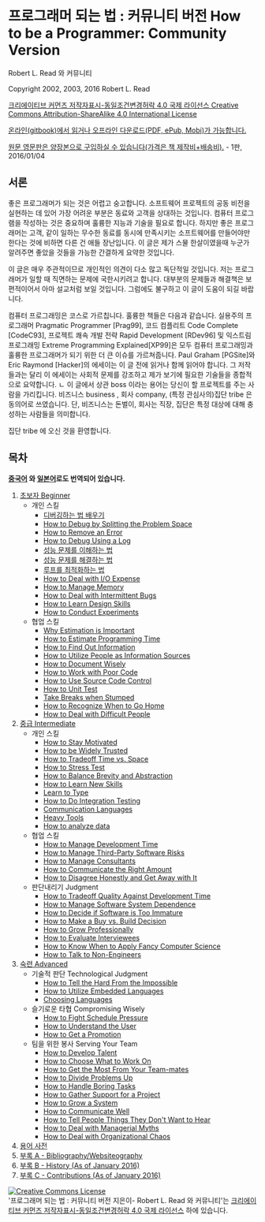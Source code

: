 # 프로그래머 되는 법 : 커뮤니티 버전 How to be a Programmer: Community Version
[//]: # (Version:1.1.0)
Robert L. Read 와 커뮤니티

Copyright 2002, 2003, 2016 Robert L. Read

[크리에이티브 커먼즈 저작자표시-동일조건변경허락 4.0 국제 라이선스 Creative Commons Attribution-ShareAlike 4.0 International License](http://creativecommons.org/licenses/by-sa/4.0/)

[온라인(gitbook)에서 읽거나 오프라인 다운로드(PDF, ePub, Mobi)가 가능합니다.](https://www.gitbook.com/book/braydie/how-to-be-a-programmer/details)

[원문 영문판은 양장본으로 구입하실 수 있습니다(가격은 책 제작비+배송비).](http://www.blurb.com/b/6999069-how-to-be-a-programmer) - 1판, 2016/01/04

## 서론
좋은 프로그래머가 되는 것은 어렵고 숭고합니다. 소프트웨어 프로젝트의 공동 비전을 실현하는 데 있어 가장 어려운 부분은 동료와 고객을 상대하는 것입니다. 컴퓨터 프로그램을 작성하는 것은 중요하며 훌륭한 지능과 기술을 필요로 합니다. 하지만 좋은 프로그래머는 고객, 같이 일하는 무수한 동료를 동시에 만족시키는 소프트웨어를 만들어야만 한다는 것에 비하면 다른 건 애들 장난입니다. 이 글은 제가 스물 한살이였을때 누군가 알려주면 좋았을 것들을 가능한 간결하게 요약한 것입니다.

이 글은 매우 주관적이므로 개인적인 의견이 다소 많고 독단적일 것입니다. 저는 프로그래머가 일할 때 직면하는 문제에 국한시키려고 합니다. 대부분의 문제들과 해결책은 보편적이어서 아마 설교처럼 보일 것입니다. 그럼에도 불구하고 이 글이 도움이 되길 바랍니다.

컴퓨터 프로그래밍은 코스로 가르칩니다. 훌륭한 책들은 다음과 같습니다. 실용주의 프로그래머 Pragmatic Programmer [Prag99], 코드 컴플리트 Code Complete [CodeC93], 프로젝트 쾌속 개발 전략 Rapid Development [RDev96] 및 익스트림 프로그래밍 Extreme Programming Explained[XP99]은 모두 컴퓨터 프로그래밍과 훌륭한 프로그래머가 되기 위한 더 큰 이슈를 가르쳐줍니다. Paul Graham [PGSite]와 Eric Raymond [Hacker]의 에세이는 이 글 전에 읽거나 함께 읽어야 합니다. 그 저작들과는 달리 이 에세이는 사회적 문제를 강조하고 제가 보기에 필요한 기술들을 종합적으로 요약합니다.
ㄴ
이 글에서 상관 boss 이라는 용어는 당신이 할 프로젝트를 주는 사람을 가리킵니다. 비즈니스 business , 회사 company, (특정 관심사의)집단 tribe 은 동의어로 쓰였습니다. 단, 비즈니스는 돈벌이, 회사는 직장, 집단은 특정 대상에 대해 충성하는 사람들을 의미합니다.

집단 tribe 에 오신 것을 환영합니다.

## 목차

**[중국어](zh/README.md) 와 [일본어](jp/README.md)로도 번역되어 있습니다.**

1. [초보자 Beginner](ko/1-Beginner)
    - 개인 스킬
        - [디버깅하는 법 배우기](ko/1-Beginner/Personal-Skills/01-Learn-To-Debug.md)
        - [How to Debug by Splitting the Problem Space](en/1-Beginner/Personal-Skills/02-How-to-Debug-by-Splitting-the-Problem-Space.md)
        - [How to Remove an Error](en/1-Beginner/Personal-Skills/03-How-to-Remove-an-Error.md)
        - [How to Debug Using a Log](en/1-Beginner/Personal-Skills/04-How-to-Debug-Using-a-Log.md)
        - [성능 문제를 이해하는 법](ko/1-Beginner/Personal-Skills/05-How-to-Understand-Performance-Problems.md)
        - [성능 문제를 해결하는 법](ko/1-Beginner/Personal-Skills/06-How-to-Fix-Performance-Problems.md)
        - [루프를 최적화하는 법](ko/1-Beginner/Personal-Skills/07-How-to-Optimize-Loops.md)
        - [How to Deal with I/O Expense](en/1-Beginner/Personal-Skills/08-How-to-Deal-with-IO-Expense.md)
        - [How to Manage Memory](en/1-Beginner/Personal-Skills/09-How-to-Manage-Memory.md)
        - [How to Deal with Intermittent Bugs](en/1-Beginner/Personal-Skills/10-How-to-Deal-with-Intermittent-Bugs.md)
        - [How to Learn Design Skills](en/1-Beginner/Personal-Skills/11-How-to-Learn-Design-Skills.md)
        - [How to Conduct Experiments](en/1-Beginner/Personal-Skills/12-How-to-Conduct-Experiments.md)
    - 협업 스킬
        - [Why Estimation is Important](en/1-Beginner/Team-Skills/01-Why-Estimation-is-Important.md)
        - [How to Estimate Programming Time](en/1-Beginner/Team-Skills/02-How-to-Estimate-Programming-Time.md)
        - [How to Find Out Information](en/1-Beginner/Team-Skills/03-How-to-Find-Out-Information.md)
        - [How to Utilize People as Information Sources](en/1-Beginner/Team-Skills/04-How-to-Utilize-People-as-Information-Sources.md)
        - [How to Document Wisely](en/1-Beginner/Team-Skills/05-How-to-Document-Wisely.md)
        - [How to Work with Poor Code](en/1-Beginner/Team-Skills/06-How-to-Work-with-Poor-Code.md)
        - [How to Use Source Code Control](en/1-Beginner/Team-Skills/07-How-to-Use-Source-Code-Control.md)
        - [How to Unit Test](en/1-Beginner/Team-Skills/08-How-to-Unit-Test.md)
        - [Take Breaks when Stumped](en/1-Beginner/Team-Skills/09-Take-Breaks-when-Stumped.md)
        - [How to Recognize When to Go Home](en/1-Beginner/Team-Skills/10-How-to-Recognize-When-to-Go-Home.md)
        - [How to Deal with Difficult People](en/1-Beginner/Team-Skills/11-How-to-Deal-with-Difficult-People.md)
2. [중급 Intermediate](en/2-Intermediate)
    - 개인 스킬
        - [How to Stay Motivated](en/2-Intermediate/Personal-Skills/01-How-to-Stay-Motivated.md)
        - [How to be Widely Trusted](en/2-Intermediate/Personal-Skills/02-How-to-be-Widely-Trusted.md)
        - [How to Tradeoff Time vs. Space](en/2-Intermediate/Personal-Skills/03-How-to-Tradeoff-Time-vs-Space.md)
        - [How to Stress Test](en/2-Intermediate/Personal-Skills/04-How-to-Stress-Test.md)
        - [How to Balance Brevity and Abstraction](en/2-Intermediate/Personal-Skills/05-How-to-Balance-Brevity-and-Abstraction.md)
        - [How to Learn New Skills](en/2-Intermediate/Personal-Skills/06-How-to-Learn-New-Skills.md)
        - [Learn to Type](en/2-Intermediate/Personal-Skills/07-Learn-to-Type.md)
        - [How to Do Integration Testing](en/2-Intermediate/Personal-Skills/08-How-to-Do-Integration-Testing.md)
        - [Communication Languages](en/2-Intermediate/Personal-Skills/09-Communication-Languages.md)
        - [Heavy Tools](en/2-Intermediate/Personal-Skills/10-Heavy-Tools.md)
        - [How to analyze data](en/2-Intermediate/Personal-Skills/11-How-to-analyze-data.md)
    - 협업 스킬
        - [How to Manage Development Time](en/2-Intermediate/Team-Skills/01-How-to-Manage-Development-Time.md)
        - [How to Manage Third-Party Software Risks](en/2-Intermediate/Team-Skills/02-How-to-Manage-Third-Party-Software-Risks.md)
        - [How to Manage Consultants](en/2-Intermediate/Team-Skills/03-How-to-Manage-Consultants.md)
        - [How to Communicate the Right Amount](en/2-Intermediate/Team-Skills/04-How-to-Communicate-the-Right-Amount.md)
        - [How to Disagree Honestly and Get Away with It](en/2-Intermediate/Team-Skills/05-How-to-Disagree-Honestly-and-Get-Away-with-It.md)
    - 판단내리기 Judgment
        - [How to Tradeoff Quality Against Development Time](en/2-Intermediate/Judgment/01-How-to-Tradeoff-Quality-Against-Development-Time.md)
        - [How to Manage Software System Dependence](en/2-Intermediate/Judgment/02-How-to-Manage-Software-System-Dependence.md)
        - [How to Decide if Software is Too Immature](en/2-Intermediate/Judgment/03-How-to-Decide-if-Software-is-Too-Immature.md)
        - [How to Make a Buy vs. Build Decision](en/2-Intermediate/Judgment/04-How-to-Make-a-Buy-vs-Build-Decision.md)
        - [How to Grow Professionally](en/2-Intermediate/Judgment/05-How-to-Grow-Professionally.md)
        - [How to Evaluate Interviewees](en/2-Intermediate/Judgment/06-How-to-Evaluate-Interviewees.md)
        - [How to Know When to Apply Fancy Computer Science](en/2-Intermediate/Judgment/07-How-to-Know-When-to-Apply-Fancy-Computer-Science.md)
        - [How to Talk to Non-Engineers](en/2-Intermediate/Judgment/08-How-to-Talk-to-Non-Engineers.md)
3. [숙련 Advanced](en/3-Advanced)
    - 기술적 판단 Technological Judgment
        - [How to Tell the Hard From the Impossible](en/3-Advanced/Technical-Judgment/01-How-to-Tell-the-Hard-From-the-Impossible.md)
        - [How to Utilize Embedded Languages](en/3-Advanced/Technical-Judgment/02-How-to-Utilize-Embedded-Languages.md)
        - [Choosing Languages](en/3-Advanced/Technical-Judgment/03-Choosing-Languages.md)
    - 슬기로운 타협 Compromising Wisely
        - [How to Fight Schedule Pressure](en/3-Advanced/Compromising-Wisely/01-How-to-Fight-Schedule-Pressure.md)
        - [How to Understand the User](en/3-Advanced/Compromising-Wisely/02-How-to-Understand-the-User.md)
        - [How to Get a Promotion](en/3-Advanced/Compromising-Wisely/03-How-to-Get-a-Promotion.md)
    - 팀을 위한 봉사 Serving Your Team
        - [How to Develop Talent](en/3-Advanced/Serving-Your-Team/01-How-to-Develop-Talent.md)
        - [How to Choose What to Work On](en/3-Advanced/Serving-Your-Team/02-How-to-Choose-What-to-Work-On.md)
        - [How to Get the Most From Your Team-mates](en/3-Advanced/Serving-Your-Team/03-How-to-Get-the-Most-From-Your-Teammates.md)
        - [How to Divide Problems Up](en/3-Advanced/Serving-Your-Team/04-How-to-Divide-Problems-Up.md)
        - [How to Handle Boring Tasks](en/3-Advanced/Serving-Your-Team/05-How-to-Handle-Boring-Tasks.md)
        - [How to Gather Support for a Project](en/3-Advanced/Serving-Your-Team/06-How-to-Gather-Support-for-a-Project.md)
        - [How to Grow a System](en/3-Advanced/Serving-Your-Team/07-How-to-Grow-a-System.md)
        - [How to Communicate Well](en/3-Advanced/Serving-Your-Team/08-How-to-Communicate-Well.md)
        - [How to Tell People Things They Don't Want to Hear](en/3-Advanced/Serving-Your-Team/09-How-to-Tell-People-Things-They-Dont-Want-to-Hear.md)
        - [How to Deal with Managerial Myths](en/3-Advanced/Serving-Your-Team/10-How-to-Deal-with-Managerial-Myths.md)
        - [How to Deal with Organizational Chaos](en/3-Advanced/Serving-Your-Team/11-How-to-Deal-with-Organizational-Chaos.md)
4. [용어 사전](en/GLOSSARY.md)
5. [부록 A - Bibliography/Websiteography](en/5-Bibliography.md)
6. [부록 B - History (As of January 2016)](en/6-History.md)
6. [부록 C - Contributions (As of January 2016)](en/7-Contributions.md)


<a rel="license" href="http://creativecommons.org/licenses/by-sa/4.0/"><img alt="Creative Commons License" style="border-width:0" src="https://i.creativecommons.org/l/by-sa/4.0/88x31.png" /></a><br /><span xmlns:dct="http://purl.org/dc/terms/" href="http://purl.org/dc/dcmitype/Text" property="dct:title" rel="dct:type">'프로그래머 되는 법 : 커뮤니티 버전</span> <span xmlns:cc="http://creativecommons.org/ns#" property="cc:attributionName">지은이- Robert L. Read 와 커뮤니티'는 </span> <a rel="license" href="http://creativecommons.org/licenses/by-sa/4.0/">크리에이티브 커먼즈 저작자표시-동일조건변경허락 4.0 국제 라이선스</a> 하에 있습니다.
